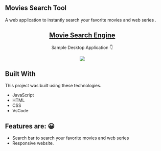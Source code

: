## Movies Search Tool

A web application to instantly search your favorite movies and web series .

<h2 align="center">
  <a href="https://movies-searchengine.netlify.app/" target="_blank">Movie Search Engine</a>
</h2>

<p align="center">
  Sample Desktop Application 👇
</p>

<p align="center">
<img src="https://github.com/kerrybli/portfolio/blob/master/src/assests/images/movies.png?raw=true">
</p>

## Built With

This project was built using these technologies.

- JavaScript
- HTML
- CSS
- VsCode


## Features are: 😀

- Search bar to search your favorite movies and web series
- Responsive website.

